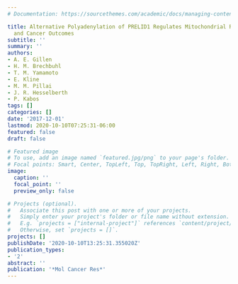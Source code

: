 ```yaml
---
# Documentation: https://sourcethemes.com/academic/docs/managing-content/

title: Alternative Polyadenylation of PRELID1 Regulates Mitochondrial ROS Signaling
  and Cancer Outcomes
subtitle: ''
summary: ''
authors:
- A. E. Gillen
- H. M. Brechbuhl
- T. M. Yamamoto
- E. Kline
- M. M. Pillai
- J. R. Hesselberth
- P. Kabos
tags: []
categories: []
date: '2017-12-01'
lastmod: 2020-10-10T07:25:31-06:00
featured: false
draft: false

# Featured image
# To use, add an image named `featured.jpg/png` to your page's folder.
# Focal points: Smart, Center, TopLeft, Top, TopRight, Left, Right, BottomLeft, Bottom, BottomRight.
image:
  caption: ''
  focal_point: ''
  preview_only: false

# Projects (optional).
#   Associate this post with one or more of your projects.
#   Simply enter your project's folder or file name without extension.
#   E.g. `projects = ["internal-project"]` references `content/project/deep-learning/index.md`.
#   Otherwise, set `projects = []`.
projects: []
publishDate: '2020-10-10T13:25:31.355020Z'
publication_types:
- '2'
abstract: ''
publication: '*Mol Cancer Res*'
---
```


